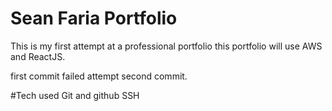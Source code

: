# Sean Faria Portfolio

This is my first attempt at a professional portfolio
this portfolio will use AWS and ReactJS.

first commit failed
attempt second commit.

#Tech used
Git and github
SSH
